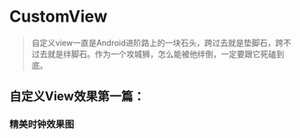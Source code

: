 # CustomView

> 自定义view一直是Android进阶路上的一块石头，跨过去就是垫脚石，跨不过去就是绊脚石。作为一个攻城狮，怎么能被他绊倒，一定要跟它死磕到底。

## 自定义View效果第一篇：

### 精美时钟效果图


